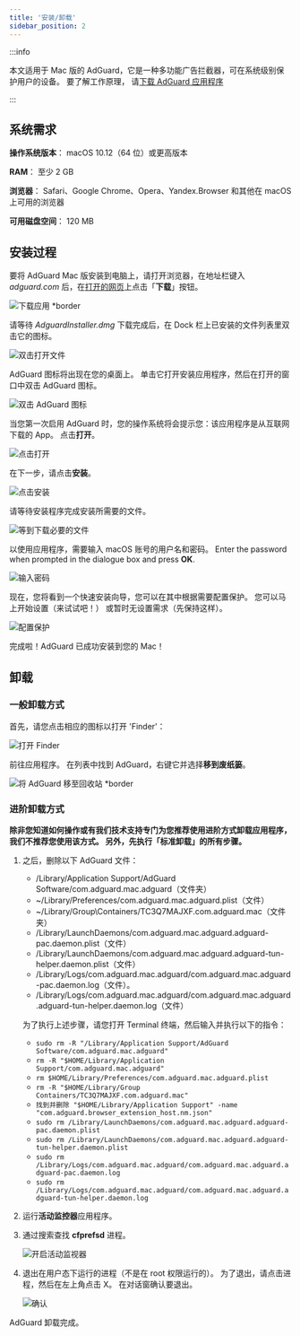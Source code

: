 ```yaml
---
title: '安装/卸载'
sidebar_position: 2
---
```


:::info

本文适用于 Mac 版的 AdGuard，它是一种多功能广告拦截器，可在系统级别保护用户的设备。 要了解工作原理， 请[下载 AdGuard 应用程序](https://adguard.com/download.html?auto=true)

:::

## 系统需求

**操作系统版本**： macOS 10.12（64 位）或更高版本

**RAM**： 至少 2 GB

**浏览器**： Safari、Google Chrome、Opera、Yandex.Browser 和其他在 macOS 上可用的浏览器

**可用磁盘空间**： 120 MB

## 安装过程

要将 AdGuard Mac 版安装到电脑上，请打开浏览器，在地址栏键入 _adguard.com_ 后，在[打开的网页](https://adguard.com/download.html?auto=1)上点击「**下载**」按钮。

![下载应用 *border](https://cdn.adtidy.org/content/kb/ad_blocker/mac/1.jpg)

请等待 _AdguardInstaller.dmg_ 下载完成后，在 Dock 栏上已安装的文件列表里双击它的图标。

![双击打开文件](https://cdn.adtidy.org/content/kb/ad_blocker/mac/installation_open_the_file.jpg)

AdGuard 图标将出现在您的桌面上。 单击它打开安装应用程序，然后在打开的窗口中双击 AdGuard 图标。

![双击 AdGuard 图标](https://cdn.adtidy.org/content/kb/ad_blocker/mac/3.jpg)

当您第一次启用 AdGuard 时，您的操作系统将会提示您：该应用程序是从互联网下载的 App。 点击**打开**。

![点击打开](https://cdn.adtidy.org/content/kb/ad_blocker/mac/4.jpg)

在下一步，请点击**安装**。

![点击安装](https://cdn.adtidy.org/public/Adguard/kb/installation/Mac/en/5.png)

请等待安装程序完成安装所需要的文件。

![等到下载必要的文件](https://cdn.adtidy.org/content/kb/ad_blocker/mac/6.jpg)

以使用应用程序，需要输入 macOS 账号的用户名和密码。 Enter the password when prompted in the dialogue box and press **OK**.

![输入密码](https://cdn.adtidy.org/content/kb/ad_blocker/mac/7.jpg)

现在，您将看到一个快速安装向导，您可以在其中根据需要配置保护。 您可以马上开始设置（来试试吧！） 或暂时无设置需求（先保持这样）。

![配置保护](https://cdn.adtidy.org/content/kb/ad_blocker/mac/installation-wizard.jpg)

完成啦！AdGuard 已成功安装到您的 Mac！

## 卸载

### 一般卸载方式
首先，请您点击相应的图标以打开 'Finder'：

![打开 Finder](https://cdn.adtidy.org/public/Adguard/En/Articles/howtodelete/finder.png)

前往应用程序。 在列表中找到 AdGuard，右键它并选择**移到废纸篓**。

![将 AdGuard 移至回收站 *border](https://cdn.adtidy.org/content/kb/ad_blocker/mac/11.jpg)

### 进阶卸载方式

**除非您知道如何操作或有我们技术支持专门为您推荐使用进阶方式卸载应用程序，我们不推荐您使用该方式。 另外，先执行「标准卸载」的所有步骤。**

1. 之后，删除以下 AdGuard 文件：
    - /Library/Application Support/AdGuard Software/com.adguard.mac.adguard（文件夹）
    - ~/Library/Preferences/com.adguard.mac.adguard.plist（文件）
    - ~/Library/Group\Containers/TC3Q7MAJXF.com.adguard.mac（文件夹）
    - /Library/LaunchDaemons/com.adguard.mac.adguard.adguard-pac.daemon.plist（文件）
    - /Library/LaunchDaemons/com.adguard.mac.adguard.adguard-tun-helper.daemon.plist（文件）
    - /Library/Logs/com.adguard.mac.adguard/com.adguard.mac.adguard-pac.daemon.log（文件）。
    - /Library/Logs/com.adguard.mac.adguard/com.adguard.mac.adguard.adguard-tun-helper.daemon.log（文件）

    为了执行上述步骤，请您打开 Terminal 终端，然后输入并执行以下的指令：
    - `sudo rm -R "/Library/Application Support/AdGuard Software/com.adguard.mac.adguard"`
    - `rm -R "$HOME/Library/Application Support/com.adguard.mac.adguard"`
    - `rm $HOME/Library/Preferences/com.adguard.mac.adguard.plist`
    - `rm -R "$HOME/Library/Group Containers/TC3Q7MAJXF.com.adguard.mac"`
    - `找到并删除 "$HOME/Library/Application Support" -name "com.adguard.browser_extension_host.nm.json"`
    - `sudo rm /Library/LaunchDaemons/com.adguard.mac.adguard.adguard-pac.daemon.plist`
    - `sudo rm /Library/LaunchDaemons/com.adguard.mac.adguard.adguard-tun-helper.daemon.plist`
    - `sudo rm /Library/Logs/com.adguard.mac.adguard/com.adguard.mac.adguard.adguard-pac.daemon.log`
    - `sudo rm /Library/Logs/com.adguard.mac.adguard/com.adguard.mac.adguard.adguard-tun-helper.daemon.log`

1. 运行**活动监控器**应用程序。
1. 通过搜索查找 **cfprefsd** 进程。

    ![开启活动监视器](https://cdn.adtidy.org/content/kb/ad_blocker/mac/22.jpg)

1. 退出在用户态下运行的进程（不是在 root 权限运行的）。 为了退出，请点击进程，然后在左上角点击 X。 在对话窗确认要退出。

    ![确认](https://cdn.adtidy.org/content/kb/ad_blocker/mac/33.jpg)

AdGuard 卸载完成。
